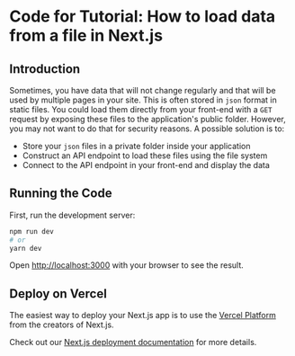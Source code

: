 # Code for Tutorial: How to load data from a file in Next.js
## Introduction
Sometimes, you have data that will not change regularly and that will be used by multiple pages in your site. This is often stored in `json` format in static files. You could load them directly from your front-end with a `GET` request by exposing these files to the application's public folder. However, you may not want to do that for security reasons. A possible solution is to:

- Store your `json` files in a private folder inside your application
- Construct an API endpoint to load these files using the file system
- Connect to the API endpoint in your front-end and display the data

## Running the Code

First, run the development server:

```bash
npm run dev
# or
yarn dev
```

Open [http://localhost:3000](http://localhost:3000) with your browser to see the result.

## Deploy on Vercel

The easiest way to deploy your Next.js app is to use the [Vercel Platform](https://vercel.com/new) from the creators of Next.js.

Check out our [Next.js deployment documentation](https://nextjs.org/docs/deployment) for more details.
